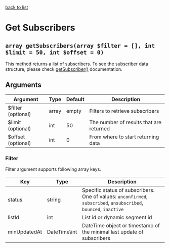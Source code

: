 [back to list](../Readme.md)

# Get Subscribers

## `array getSubscribers(array $filter = [], int $limit = 50, int $offset = 0)`

This method returns a list of subscribers. To see the subscriber data structure, please check [getSubscriber()](GetSubscriber.md) documentation.

## Arguments

| Argument           | Type  | Default | Description                             |
| ------------------ | ----- | ------- | --------------------------------------- |
| $filter (optional) | array | empty   | Filters to retrieve subscribers         |
| $limit (optional)  | int   | 50      | The number of results that are returned |
| $offset (optional) | int   | 0       | From where to start returning data      |

### Filter

Filter argument supports following array keys.

| Key            | Type         | Description                                                                                                       |
| -------------- | ------------ | ----------------------------------------------------------------------------------------------------------------- |
| status         | string       | Specific status of subscribers. One of values: `unconfirmed`, `subscribed`, `unsubscribed`, `bounced`, `inactive` |
| listId         | int          | List id or dynamic segment id                                                                                     |
| minUpdatedAt   | DateTime\int | DateTime object or timestamp of the minimal last update of subscribers                                            |
